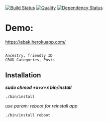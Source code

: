 [![Build Status](https://travis-ci.org/Mifrill/abak.svg?branch=master)](https://travis-ci.org/Mifrill/abak)
[![Quality](http://img.shields.io/codeclimate/github/Mifrill/abak.svg)](https://codeclimate.com/github/Mifrill/abak)
[![Dependency Status](https://gemnasium.com/badges/github.com/Mifrill/gem_images_by_url.svg)](https://gemnasium.com/github.com/Mifrill/gem_images_by_url)

Demo:
=======
https://abak.herokuapp.com/

~~~

Ancestry, friendly ID
CRUD Categories, Posts
~~~
Installation
------------

_**sudo chmod +x+x+x bin/install**_

`./bin/install`

_use param: reboot for reinstall app_

`./bin/install reboot`

